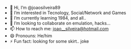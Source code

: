 - 👋 Hi, I’m @joaosilveira89
- 👀 I’m interested in Tecnology, Social/Network and Games
- 🌱 I’m currently learning 1984, and all..
- 💞️ I’m looking to collaborate on emulation, hacks...
- 📫 How to reach me: joao__silveira@hotmail.com
- 😄 Pronouns: He/him
- ⚡ Fun fact: looking for some skirt.. joke

<!---
joaosilveira89/joaosilveira89 is a ✨ special ✨ repository because its `README.md` (this file) appears on your GitHub profile.
You can click the Preview link to take a look at your changes.
--->
